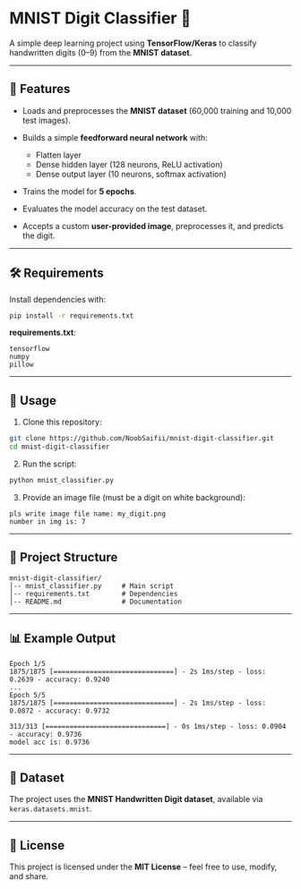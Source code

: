 # MNIST Digit Classifier 🔢

A simple deep learning project using **TensorFlow/Keras** to classify handwritten digits (0–9) from the **MNIST dataset**.

---

## 📌 Features

* Loads and preprocesses the **MNIST dataset** (60,000 training and 10,000 test images).
* Builds a simple **feedforward neural network** with:

  * Flatten layer
  * Dense hidden layer (128 neurons, ReLU activation)
  * Dense output layer (10 neurons, softmax activation)
* Trains the model for **5 epochs**.
* Evaluates the model accuracy on the test dataset.
* Accepts a custom **user-provided image**, preprocesses it, and predicts the digit.

---

## 🛠 Requirements

Install dependencies with:

```bash
pip install -r requirements.txt
```

**requirements.txt**:

```
tensorflow
numpy
pillow
```

---

## 🚀 Usage

1. Clone this repository:

```bash
git clone https://github.com/NoobSaifii/mnist-digit-classifier.git
cd mnist-digit-classifier
```

2. Run the script:

```bash
python mnist_classifier.py
```

3. Provide an image file (must be a digit on white background):

```text
pls write image file name: my_digit.png
number in img is: 7
```

---

## 📂 Project Structure

```
mnist-digit-classifier/
│-- mnist_classifier.py     # Main script
│-- requirements.txt        # Dependencies
│-- README.md               # Documentation
```

---

## 📊 Example Output

```
Epoch 1/5
1875/1875 [==============================] - 2s 1ms/step - loss: 0.2639 - accuracy: 0.9240
...
Epoch 5/5
1875/1875 [==============================] - 2s 1ms/step - loss: 0.0872 - accuracy: 0.9732

313/313 [==============================] - 0s 1ms/step - loss: 0.0904 - accuracy: 0.9736
model acc is: 0.9736
```

---

## 📖 Dataset

The project uses the **MNIST Handwritten Digit dataset**, available via `keras.datasets.mnist`.

---

## 📜 License

This project is licensed under the **MIT License** – feel free to use, modify, and share.
